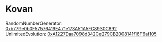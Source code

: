 # Kovan
RandomNumberGenerator: [0xb779e0b0F57576419E471e173A51A5FC8930C892](https://kovan.etherscan.io/address/0xb779e0b0F57576419E471e173A51A5FC8930C892)  
UnlimitedEvolution: [0xA1227Daa7098d342Ce279CB2008141f16F6af105](https://kovan.etherscan.io/address/0xA1227Daa7098d342Ce279CB2008141f16F6af105)